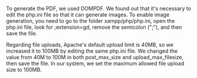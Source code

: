 To generate the PDF, we used DOMPDF. We found out that it's necessary to edit the php.ini file so that it can generate images. To enable image generation, you need to go to the folder xampp/php/php.ini, open the php.ini file, look for ;extension=gd, remove the semicolon (";"), and then save the file.

Regarding file uploads, Apache's default upload limit is 40MB, so we increased it to 100MB by editing the same php.ini file. We changed the value from 40M to 100M in both post_max_size and upload_max_filesize, then save the file. In our system, we set the maximum allowed file upload size to 100MB.
